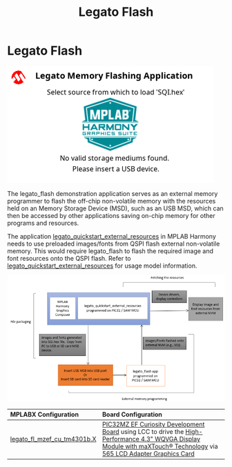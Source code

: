 ﻿---
parent: Example Applications
title: Legato Flash
nav_order: 5
---

# Legato Flash

![](./../../docs/images/legato_flash.png)

The legato_flash demonstration application serves as an external memory programmer to flash the off-chip non-volatile memory with the resources held on an Memory Storage Device (MSD), such as an USB MSD, which can then be accessed by other applications saving on-chip memory for other programs and resources.

The application [legato_quickstart_external_resources](../legato_quickstart_ext_res/readme.md) in MPLAB Harmony needs to use preloaded images/fonts from QSPI flash external non-volatile memory. This would require legato_flash to flash the required image and font resources onto the QSPI flash. Refer to [legato_quickstart_external_resources](../legato_quickstart_ext_res/readme.md) for usage model information.

![](./../../docs/images/external_resources_flash_reader_diagram.png)


|MPLABX Configuration|Board Configuration|
|:-------------------|:------------------|
|[legato_fl_mzef_cu_tm4301b.X](./firmware/legato_fl_mzef_cu_tm4301b.X/readme.md)|[PIC32MZ EF Curiosity Development Board](https://www.microchip.com/DevelopmentTools/ProductDetails/PartNO/DM320209) using LCC to drive the [High-Performance 4.3" WQVGA Display Module with maXTouch® Technology](https://www.microchip.com/DevelopmentTools/ProductDetails/PartNO/AC320005-4) via [565 LCD Adapter Graphics Card](https://www.microchip.com/Developmenttools/ProductDetails/AC320212)|
